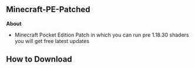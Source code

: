 ## Minecraft-PE-Patched

**About**
 - Minecraft Pocket Edition Patch in which you can run pre 1.18.30 shaders you will get free latest updates

 ## How to Download
